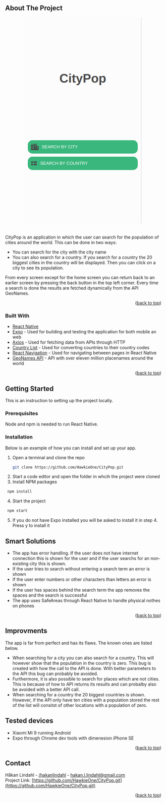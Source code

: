 <div id="top"></div>
<!-- PROJECT SHIELDS -->
<!--
*** I'm using markdown "reference style" links for readability.
*** Reference links are enclosed in brackets [ ] instead of parentheses ( ).
*** See the bottom of this document for the declaration of the reference variables
*** for contributors-url, forks-url, etc. This is an optional, concise syntax you may use.
*** https://www.markdownguide.org/basic-syntax/#reference-style-links
-->



<!-- PROJECT LOGO -->

<!-- ABOUT THE PROJECT -->
## About The Project

<div align="center">
  <img alt="Screenshot of app" src="images/Home.png" />
</div>
<br/>

CityPop is an application in which the user can search for the population of cities around the world. This can be done in two ways:
* You can search for the city with the city name
* You can also search for a country. If you search for a country the 20 biggest cities in the country will be displayed. Then you can click on a city to see its
  population.
  
From every screen except for the home screen you can return back to an earlier screen by pressing the back button in the top left corner.
Every time a search is done the results are fetched dynamically from the API GeoNames.

<p align="right">(<a href="#top">back to top</a>)</p>



### Built With

* [React Native](https://reactnative.dev/)
* [Expo](https://docs.expo.dev/) - Used for building and testing the application for both mobile an web
* [Axios](https://axios-http.com/) - Used for fetching data from APIs through HTTP
* [Country List](https://www.npmjs.com/package/country-list) - Used for converting countries to their country codes
* [React Navigation](https://reactnavigation.org/) - Used for navigating between pages in React Native
* [GeoNames API](http://www.geonames.org/) - API with over eleven million placenames around the world
 

<p align="right">(<a href="#top">back to top</a>)</p>

<!-- GETTING STARTED -->
## Getting Started

This is an instruction to setting up the project locally.

### Prerequisites

Node and npm is needed to run React Native.

### Installation

Below is an example of how you can install and set up your app.

1. Open a terminal and clone the repo
   ```sh
   git clone https://github.com/HawkieOne/CityPop.git
   ```
2. Start a code editor and open the folder in whcih the project were cloned
3. Install NPM packages
  ```sh
   npm install
   ```
4. Start the project
  ```sh
   npm start
   ```
5. If you do not have Expo installed you will be asked to install it in step 4. Press y to install it

<!-- SMART SOULTIONS -->
## Smart Solutions

- The app has error handling. If the user does not have internet connection this is shown for the user and if the user searchs for an non-existing city this is 
  shown.
- If the user tries to search without entering a search term an error is shown
- If the user enter numbers or other characters than letters an error is shown
- If the user has spaces behind the search term the app removes the spaces and the search is successful
- The app uses SafeAreas through React Native to handle physical nothes on phones

<p align="right">(<a href="#top">back to top</a>)</p>

<!-- IMPROVMENTS -->
## Improvments

The app is far from perfect and has its flaws. The known ones are listed below.

- When searching for a city you can also search for a country. This will however show that the population in the country is zero. This bug is created with how 
  the call to the API is done. With better parameters to the API this bug can probably be avoided.
- Furthermore, it is also possible to search for places which are not cities. This is because of how to API returns its results and can probalby also be
  avoided with a better API call.
- When searching for a country the 20 biggest countries is shown. However, if the API only have ten cities with a population stored the rest of the list will
  consitst of other locations with a population of zero.
  
<!-- TESTED DEVICES -->
## Tested devices

* Xiaomi Mi 9 running Android
* Expo through Chrome dev tools with dimenesion iPhone SE
  
  
<p align="right">(<a href="#top">back to top</a>)</p>


<!-- LICENSE -->
<!-- ## License

Distributed under the MIT License. See `LICENSE.txt` for more information.

<p align="right">(<a href="#top">back to top</a>)</p> -->



<!-- CONTACT -->
## Contact

Håkan Lindahl - [/hakanlindahl](https://www.linkedin.com/in/h%C3%A5kan-lindahl-3a0427153/) - hakan.l.lindahl@gmail.com
<br />
Project Link: [https://github.com/HawkieOne/CityPop.git](https://github.com/HawkieOne/CityPop.git)

<p align="right">(<a href="#top">back to top</a>)</p>



<!-- MARKDOWN LINKS & IMAGES -->
<!-- https://www.markdownguide.org/basic-syntax/#reference-style-links -->
[contributors-shield]: https://img.shields.io/github/contributors/othneildrew/Best-README-Template.svg?style=for-the-badge
[contributors-url]: https://github.com/othneildrew/Best-README-Template/graphs/contributors
[forks-shield]: https://img.shields.io/github/forks/othneildrew/Best-README-Template.svg?style=for-the-badge
[forks-url]: https://github.com/othneildrew/Best-README-Template/network/members
[stars-shield]: https://img.shields.io/github/stars/othneildrew/Best-README-Template.svg?style=for-the-badge
[stars-url]: https://github.com/othneildrew/Best-README-Template/stargazers
[issues-shield]: https://img.shields.io/github/issues/othneildrew/Best-README-Template.svg?style=for-the-badge
[issues-url]: https://github.com/othneildrew/Best-README-Template/issues
[license-shield]: https://img.shields.io/github/license/othneildrew/Best-README-Template.svg?style=for-the-badge
[license-url]: https://github.com/othneildrew/Best-README-Template/blob/master/LICENSE.txt
[linkedin-shield]: https://img.shields.io/badge/-LinkedIn-black.svg?style=for-the-badge&logo=linkedin&colorB=555
[linkedin-url]: https://linkedin.com/in/othneildrew
[product-screenshot]: images/screenshot.png
